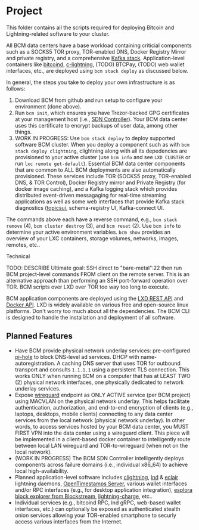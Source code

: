 # Project

This folder contains all the scripts required for deploying Bitcoin and Lightning-related software to your cluster.

All BCM data centers have a base workload containing criticial components such as a SOCKS5 TOR proxy, TOR-enabled DNS, Docker Registry Mirror and private registry, and a comprehensive [Kafka stack](https://kafka.apache.org/). Application-level containers like [bitcoind](https://github.com/bitcoin/bitcoin), [c-lightning](https://github.com/ElementsProject/lightning), (TODO) BTCPay, (TODO) web wallet interfaces, etc., are deployed using `bcm stack deploy` as discussed below. 

In general, the steps you take to deploy your own infrastructure is as follows:

1) Download BCM from github and run setup to configure your environment (done above).
2) Run `bcm init`, which ensures you have Trezor-backed GPG certificates at your management host (i.e., [SDN Controller](https://www.sdxcentral.com/sdn/definitions/sdn-controllers/)). Your BCM data center uses this certificate to encrypt backups of user data, among other things.
4) WORK IN PROGRESS:  Use `bcm stack deploy` to deploy supported software BCM cluster. When you deploy a component such as with `bcm stack deploy clightning`, clightning along with all its depedencies are provisioned to your active cluster (use `bcm info` and see `LXD_CLUSTER` or run `lxc remote get-default`). Essential BCM data center components that are common to ALL BCM deployments are also automatically provisioned. These services include TOR (SOCKS5 proxy, TOR-enabled DNS, & TOR Control), Docker Registry mirror and Private Registry (for docker image caching), and a Kafka logging stack which provides distributed event-driven messagaging for real-time streaming applications as well as some web interfaces that provide Kafka stack diagnostics ([topicsui](https://github.com/Landoop/kafka-topics-ui), schema-registry UI, Kafka-connect UI.

The commands above each have a reverse command, e.g., `bcm stack remove` (4), `bcm cluster destroy` (3), and `bcm reset` (2). Use `bcm info` to determine your active environment variables. `bcm show` provides an overview of your LXC containers, storage volumes, networks, images, remotes, etc..

Technical

TODO: DESCRIBE Ultimate goal: SSH direct to "bare-metal":22 then run BCM project-level commands FROM client on the remote server. This is an alternative approach than performing an SSH port-forward operation over TOR. BCM scripts over LXD over TOR too way too long to execute.

BCM application components are deployed using the [LXD REST API](https://github.com/lxc/lxd/blob/master/doc/rest-api.md) and [Docker API](https://www.docker.com/). LXD is widely available on various free and open-source linux platforms. Don't worry too much about all the dependencies. The BCM CLI is designed to handle the installation and deployment of all software.

## Planned Features


* Have BCM provide physical network underlay services: pre-configured [pi-hole](https://pi-hole.net/) to block DNS-level ad services. DHCP with name-autoregistration. A caching DNS server that uses TOR for outbound transport and consults `1.1.1.1` using a persistent TLS connection. This works ONLY when running BCM on a computer that has at LEAST TWO (2) physical network interfaces, one physically dedicated to network underlay services.
* Expose [wireguard](https://www.wireguard.com/) endpoint as ONLY ACTIVE service (per BCM project) using MACVLAN on the physical network underlay. This helps facilitate authentication, authorization, and end-to-end encryption of clients (e.g., laptops, desktops, mobile clients) connecting to any data center services from the local network (physical network underlay). In other words, to access services hosted by your BCM data center, you MUST FIRST VPN into the data center using a wireguard client. This piece will be implemented in a client-based docker container to intelligently route between local LAN wireguard and TOR-to-wireguard (when not on the local network).
* (WORK IN PROGRESS) The BCM SDN Controller intelligently deploys components across failure domains (i.e., individual x86_64) to achieve local high-availability.
* Planned application-level software includes [clightning](https://github.com/ElementsProject/lightning), [lnd](https://github.com/lightningnetwork/lnd) & [eclair](https://github.com/ACINQ/eclair) lightning daemons, [OpenTimestamps Server](https://github.com/opentimestamps/), various wallet interfaces and/or RPC interfaces (e.g., for desktop application integration), [esplora block explorer from Blockstream](https://github.com/Blockstream/esplora), [lightning-charge](https://github.com/ElementsProject/lightning-charge), etc.. 
* Individual services (e.g., bitcoind RPC, lnd gRPC, web-based wallet interfaces, etc.) can optionally be exposed as authenticated stealth onion services allowing your TOR-enabled smartphone to securly access various interfaces from the Internet.
